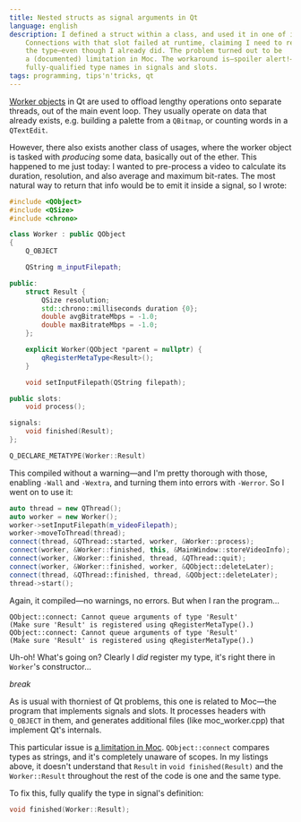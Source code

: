 ```yaml
---
title: Nested structs as signal arguments in Qt
language: english
description: I defined a struct within a class, and used it in one of its slots.
    Connections with that slot failed at runtime, claiming I need to register
    the type—even though I already did. The problem turned out to be
    a (documented) limitation in Moc. The workaround is—spoiler alert!—to use
    fully-qualified type names in signals and slots.
tags: programming, tips'n'tricks, qt
---
```


[Worker objects][worker-objects] in Qt are used to offload lengthy operations
onto separate threads, out of the main event loop. They usually operate on data
that already exists, e.g. building a palette from a `QBitmap`, or counting words
in a `QTextEdit`.

However, there also exists another class of usages, where the worker object is
tasked with *producing* some data, basically out of the ether. This happened to
me just today: I wanted to pre-process a video to calculate its duration,
resolution, and also average and maximum bit-rates. The most natural way to
return that info would be to emit it inside a signal, so I wrote:

```c++
#include <QObject>
#include <QSize>
#include <chrono>

class Worker : public QObject
{
    Q_OBJECT

    QString m_inputFilepath;

public:
    struct Result {
        QSize resolution;
        std::chrono::milliseconds duration {0};
        double avgBitrateMbps = -1.0;
        double maxBitrateMbps = -1.0;
    };

    explicit Worker(QObject *parent = nullptr) {
        qRegisterMetaType<Result>();
    }

    void setInputFilepath(QString filepath);

public slots:
    void process();

signals:
    void finished(Result);
};

Q_DECLARE_METATYPE(Worker::Result)
```

This compiled without a warning—and I'm pretty thorough with those, enabling
`-Wall` and `-Wextra`, and turning them into errors with `-Werror`. So I went on
to use it:

```c++
auto thread = new QThread();
auto worker = new Worker();
worker->setInputFilepath(m_videoFilepath);
worker->moveToThread(thread);
connect(thread, &QThread::started, worker, &Worker::process);
connect(worker, &Worker::finished, this, &MainWindow::storeVideoInfo);
connect(worker, &Worker::finished, thread, &QThread::quit);
connect(worker, &Worker::finished, worker, &QObject::deleteLater);
connect(thread, &QThread::finished, thread, &QObject::deleteLater);
thread->start();
```

Again, it compiled—no warnings, no errors. But when I ran the program…

```
QObject::connect: Cannot queue arguments of type 'Result'
(Make sure 'Result' is registered using qRegisterMetaType().)
QObject::connect: Cannot queue arguments of type 'Result'
(Make sure 'Result' is registered using qRegisterMetaType().)
```

Uh-oh! What's going on? Clearly I *did* register my type, it's right there in
`Worker`'s constructor…

$break$

As is usual with thorniest of Qt problems, this one is related to Moc—the
program that implements signals and slots. It processes headers with `Q_OBJECT`
in them, and generates additional files (like moc\_worker.cpp) that implement
Qt's internals.

This particular issue is [a limitation in Moc][moc-fqn]. `QObject::connect`
compares types as strings, and it's completely unaware of scopes. In my listings
above, it doesn't understand that `Result` in `void finished(Result)` and the
`Worker::Result` throughout the rest of the code is one and the same type.

To fix this, fully qualify the type in signal's definition:

```c++
void finished(Worker::Result);
```

[worker-objects]: https://wiki.qt.io/QThreads_general_usage
    "QThreads general usage — Qt Wiki"

[moc-fqn]: https://doc.qt.io/qt-5/moc.html#enums-and-typedefs-must-be-fully-qualified-for-signal-and-slot-parameters
    "Using the Meta-Object Compiler (moc) — Qt 5 Docs"
